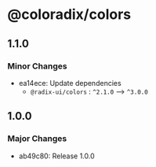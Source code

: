 # @coloradix/colors

## 1.1.0

### Minor Changes

- ea14ece: Update dependencies
  - `@radix-ui/colors` : `^2.1.0` --> `^3.0.0`

## 1.0.0

### Major Changes

- ab49c80: Release 1.0.0
